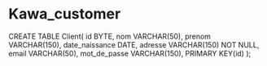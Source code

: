 # Kawa_customer


CREATE TABLE Client(
   id BYTE,
   nom VARCHAR(50),
   prenom VARCHAR(150),
   date_naissance DATE,
   adresse VARCHAR(150) NOT NULL,
   email VARCHAR(50),
   mot_de_passe VARCHAR(150),
   PRIMARY KEY(id)
);